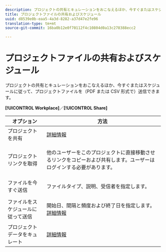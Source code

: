 ```yaml
---
description: プロジェクトの共有とキュレーションをおこなえるほか、今すぐまたはスケジュールに従って、プロジェクトファイルを（PDF または CSV 形式で）送信できます。
title: プロジェクトファイルの共有およびスケジュール
uuid: d8539e0b-eaa5-4a3d-8282-a37d47e2fe96
translation-type: tm+mt
source-git-commit: 16ba0b12e0f70112f4c10804d0a13c278388ecc2

---
```



# プロジェクトファイルの共有およびスケジュール

プロジェクトの共有とキュレーションをおこなえるほか、今すぐまたはスケジュールに従って、プロジェクトファイルを（PDF または CSV 形式で）送信できます。

**[!UICONTROL Workplace]**／**[!UICONTROL Share]**

<table id="table_5104A6D817E94A268BBDD47C5C8BB26E"> 
 <thead> 
  <tr> 
   <th colname="col1" class="entry"> オプション </th> 
   <th colname="col2" class="entry"> 方法 </th> 
  </tr>
 </thead>
 <tbody> 
  <tr> 
   <td colname="col1"> プロジェクトを共有 </td> 
   <td colname="col2"><a href="/help/analyze/analysis-workspace/curate-share/curate.md"  > 詳細情報</a> </td> 
  </tr> 
  <tr> 
   <td colname="col1"> プロジェクトリンクを取得 </td> 
   <td colname="col2"> <p>他のユーザーをこのプロジェクトに直接移動させるリンクをコピーおよび共有します。ユーザーはログインする必要があります。 </p> </td> 
  </tr> 
  <tr> 
   <td colname="col1"> ファイルを今すぐ送信 </td> 
   <td colname="col2"> <p>ファイルタイプ、説明、受信者を指定します。 </p> </td> 
  </tr> 
  <tr> 
   <td colname="col1"> ファイルをスケジュールに従って送信 </td> 
   <td colname="col2"> <p>開始日、間隔と頻度および終了日を指定します。<a href="/help/analyze/analysis-workspace/curate-share/schedule-projects.md"  > 詳細情報</a> </p> </td> 
  </tr> 
  <tr> 
   <td colname="col1"> プロジェクトデータをキュレート </td> 
   <td colname="col2"> <p><a href="/help/analyze/analysis-workspace/curate-share/curate.md"  > 詳細情報</a> </p> </td> 
  </tr> 
 </tbody> 
</table>

